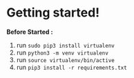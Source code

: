 # Getting started!

**Before Started :**

1. run `sudo pip3 install virtualenv`
2. run `python3 -m venv virtualenv`
3. run `source virtualenv/bin/active`
4. run `pip3 install -r requirements.txt`

